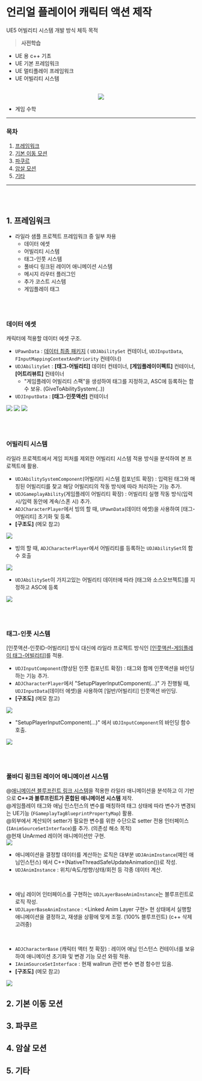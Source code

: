 # 언리얼 플레이어 캐릭터 액션 제작
UE5 어빌리티 시스템 개발 방식 체득 목적
> **사전학습**
- UE 용 c++ 기초
- UE 기본 프레임워크
- UE 멀티플레이 프레임워크
- UE 어빌리티 시스템
<p align="center">
  <br>
  <img src="https://github.com/thesun007/metal-slug/assets/39186061/9b89058a-8300-4762-8acb-660e8dd48649">
  <br>
</p>

- 게임 수학

--- 
### 목차
1. [프레임워크](#1-프레임워크)
2. [기본 이동 모션](#2-기본-이동-모션)
3. [파쿠르](#3-파쿠르)
4. [암살 모션](#4-암살-모션)
5. [기타](#5-기타)
--- 

<br/><br/>

## 1. 프레임워크
- 라일라 샘플 프로젝트 프레임워크 중 일부 차용
    - 데이터 에셋
    - 어빌리티 시스템
    - 태그-인풋 시스템
    - 풀바디 링크된 레이어 애니메이션 시스템
    - 메시지 라우터 플러그인 
    - 추가 코스트 시스템
    - 게임플레이 태그

<br/><br/>

### 데이터 에셋
캐릭터에 적용할 데이터 에셋 구조.
- `UPawnData` : <ins>데이터 최종 패키지</ins> ( `UDJAbilitySet` 컨테이너, `UDJInputData`, `FInputMappingContextAndPriority` 컨테이너)
- `UDJAbilitySet` : **[태그-어빌리티]** 데이터 컨테이너, **[게임플레이이펙트]** 컨테이너, **[어트리뷰트]** 컨테이너
  - "게임플레이 어빌리티 스팩"을 생성하여 태그를 지정하고, ASC에 등록하는 함수 보유. (GiveToAbilitySystem(..))
- `UDJInputData` : **[태그-인풋액션]** 컨테이너
<img src="https://github.com/thesun007/metal-slug/assets/39186061/f890d3db-448c-4c3b-b636-18fc8c170103">
<img src="https://github.com/thesun007/metal-slug/assets/39186061/5d04f7a2-eeee-40d5-9853-a47edbb91e5c">
<img src="https://github.com/thesun007/metal-slug/assets/39186061/0d6e4c45-0f43-4eb1-97b6-145c33867a2d">

<br/><br/>

### 어빌리티 시스템
라일라 프로젝트에서 게임 피처를 제외한 어빌리티 시스템 적용 방식을 분석하여 본 프로젝트에 활용.
- `UDJAbilitySystemComponent`(어빌리티 시스템 컴포넌트 확장) : 입력된 태그와 매칭된 어빌리티를 찾고 해당 어빌리티의 작동 방식에 따라 처리하는 기능 추가.
- `UDJGameplayAbility`(게임플레이 어빌리티 확장) : 어빌리티 실행 작동 방식(입력 시/입력 동안에 계속/스폰 시) 추가.
- `ADJCharacterPlayer`에서 빙의 할 때, `UPawnData`(데이터 에셋)을 사용하여 [태그-어빌리티] 초기화 및 등록.
- **[구조도]** (메모 참고)
<img src="https://github.com/thesun007/metal-slug/assets/39186061/23a056bf-ded7-46c2-ae46-93dd94636f79">

- 빙의 할 때, `ADJCharacterPlayer`에서 어빌리티를 등록하는 `UDJAbilitySet`의 함수 호출
<img src="https://github.com/thesun007/metal-slug/assets/39186061/e926d8c7-2041-4b2e-a76e-33bfd70c937c">

- `UDJAbilitySet`이 가지고있는 어빌리티 데이터에 따라 [태그와 소스오브젝트]를 지정하고 ASC에 등록
<img src="https://github.com/thesun007/metal-slug/assets/39186061/ed85f3a6-b1f6-4123-85d6-5fc60d9c83a6">

<br/><br/>

### 태그-인풋 시스템
[인풋액션-인풋ID-어빌리티] 방식 대신에 라일라 프로젝트 방식인 <ins>[인풋액션-게임플레이 태그-어빌리티]</ins>를 적용.
- `UDJInputComponent`(향상된 인풋 컴포넌트 확장) : 태그와 함께 인풋액션을 바인딩하는 기능 추가.
- `ADJCharacterPlayer`에서 "SetupPlayerInputComponent(...)" 가 진행될 때, `UDJInputData`(데이터 에셋)을 사용하여 [일반/어빌리티] 인풋액션 바인딩.
- **[구조도]** (메모 참고)
<img src="https://github.com/thesun007/metal-slug/assets/39186061/aae61132-d812-4f9b-8d50-2dd988186c29">
<br/>

- "SetupPlayerInputComponent(...)" 에서 `UDJInputComponent`의 바인딩 함수 호출.
<img src="https://github.com/thesun007/metal-slug/assets/39186061/dba4b893-a537-4f20-b38e-77065f26486d">

<br/><br/>

### 풀바디 링크된 레이어 애니메이션 시스템
@<ins>애니메이션 블루프린트 링크 시스템</ins>을 적용한 라일라 애니메이션을 분석하고 이 기반으로 **C++과 블루프린트가 혼합된 애니메이션 시스템** 제작.  
@게임플레이 태그와 애님 인스턴스의 변수를 매칭하여 태그 상태에 따라 변수가 변경되는 UE기능 (`FGameplayTagBlueprintPropertyMap`) 활용.  
@외부에서 계산되어 setter가 필요한 변수를 위한 수단으로 setter 전용 인터페이스(`IAnimSourceSetInterface`)를 추가. (의존성 해소 목적)  
@현재 UnArmed 레이어 애니메이션만 구현.  
<img src="https://github.com/thesun007/metal-slug/assets/39186061/7a8d4b97-17e1-4d15-b84b-2a6c6233ade2">

- 애니메이션을 결정할 데이터를 계산하는 로직은 대부분 `UDJAnimInstance`(메인 애님인스턴스) 에서 C++(NativeThreadSafeUpdateAnimation())로 작성.
- `UDJAnimInstance` : 위치/속도/방향/상태/회전 등 각종 데이터 계산.
<br/>

- 애님 레이어 인터페이스를 구현하는 `UDJLayerBaseAnimInstance`는 블루프린트로 로직 작성.
- `UDJLayerBaseAnimInstance` : <Linked Anim Layer 구현> 현 상태에서 실행할 애니메이션을 결정하고, 재생을 상황에 맞게 조절. (100% 블루프린트) (c++ 삭제 고려중)
<br/>

- `ADJCharacterBase` (캐릭터 액터 첫 확장) : 레이어 애님 인스턴스 컨테이너를 보유하여 애니메이션 초기화 및 변경 기능 모션 와핑 적용.
- `IAnimSourceSetInterface` : 현재 wallrun 관련 변수 변경 함수만 있음.
- **[구조도]** (메모 참고)
<img src="https://github.com/thesun007/metal-slug/assets/39186061/3b9c6a90-cbef-44f0-a0ad-b4d8ed540fce">

## 2. 기본 이동 모션
## 3. 파쿠르
## 4. 암살 모션
## 5. 기타
